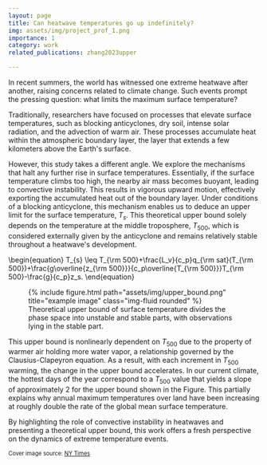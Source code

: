 ```yaml
---
layout: page
title: Can heatwave temperatures go up indefinitely?
img: assets/img/project_prof_1.png
importance: 1
category: work
related_publications: zhang2023upper

---
```


In recent summers, the world has witnessed one extreme heatwave after another, raising concerns related to climate change. Such events prompt the pressing question: what limits the maximum surface temperature?

Traditionally, researchers have focused on processes that elevate surface temperatures, such as blocking anticyclones, dry soil, intense solar radiation, and the advection of warm air. These processes accumulate heat within the atmospheric boundary layer, the layer that extends a few kilometers above the Earth's surface.

However, this study takes a different angle. We explore the mechanisms that halt any further rise in surface temperatures. Essentially, if the surface temperature climbs too high, the nearby air mass becomes buoyant, leading to convective instability. This results in vigorous upward motion, effectively exporting the accumulated heat out of the boundary layer. Under conditions of a blocking anticyclone, this mechanism enables us to deduce an upper limit for the surface temperature,  $T_s$. This theoretical upper bound solely depends on the temperature at the middle troposphere, $T_{500}$, which is considered externally given by the anticyclone and remains relatively stable throughout a heatwave's development.


\begin{equation}
T_{s} \leq T_{\rm 500}+\frac{L_v}{c_p}q_{\rm sat}(T_{\rm 500})+\frac{g\overline{z_{\rm 500}}}{c_p\overline{T_{\rm 500}}}T_{\rm 500}-\frac{g}{c_p}z_s.
\end{equation}


<div class="row">
    <div class="col-md-6 mt-3 mt-md-0 mx-auto">
        <figure class="figure">
            {% include figure.html path="assets/img/upper_bound.png" title="example image" class="img-fluid rounded" %}
            <figcaption class="figure-caption text-center">Theoretical upper bound of surface temperature divides the phase space into unstable and stable parts, with observations lying in the stable part.</figcaption>
        </figure>
    </div>
</div>


This upper bound is nonlinearly dependent on $T_{500}$ due to the property of warmer air holding more water vapor, a relationship governed by the Clausius-Clapeyron equation. As a result, with each increment in $T_{500}$  warming, the change in the upper bound accelerates. In our current climate, the hottest days of the year correspond to a $T_{500}$  value that yields a slope of approximately 2 for the upper bound shown in the Figure. This partially explains why annual maximum temperatures over land have been increasing at roughly double the rate of the global mean surface temperature.

By highlighting the role of convective instability in heatwaves and presenting a theoretical upper bound, this work offers a fresh perspective on the dynamics of extreme temperature events.

<span class="cover-image-source">Cover image source: <a href="https://www.nytimes.com/interactive/2022/07/19/world/europe/uk-europe-heat-map.html">NY Times</a></span>

<style>
.cover-image-source {
    font-size: 0.8em; /* 80% of the parent element's font size */
}
</style>